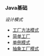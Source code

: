 ### Java基础

_设计模式_
+ [工厂方法模式](https://www.jianshu.com/p/abedf23e48db)
+ [简单工厂](https://www.jianshu.com/p/aecb6e46ea95)
+ [单例模式](https://www.jianshu.com/p/9444b6fbf3d1)
+ [抽象工厂模式](https://www.jianshu.com/p/47015e83fa68)
